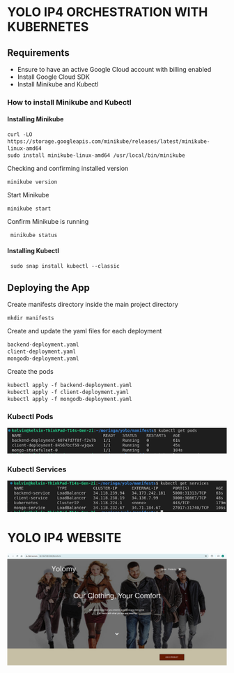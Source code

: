 # YOLO IP4 ORCHESTRATION WITH KUBERNETES

## Requirements

+ Ensure to have an active Google Cloud account with billing enabled
+ Install Google Cloud SDK
+ Install Minikube and Kubectl

### How to install Minikube and Kubectl

#### Installing Minikube
``` 
curl -LO https://storage.googleapis.com/minikube/releases/latest/minikube-linux-amd64
sudo install minikube-linux-amd64 /usr/local/bin/minikube 
 ```

 Checking and confirming installed version
```
minikube version
```

Start Minikube
``` 
minikube start
```

Confirm Minikube is running
```
 minikube status
 ```

#### Installing Kubectl
```
 sudo snap install kubectl --classic
 ```

## Deploying the App

Create manifests directory inside the main project directory 
```
mkdir manifests
```

Create and update the yaml files for each deployment
```
backend-deployment.yaml
client-deployment.yaml
mongodb-deployment.yaml
```

Create the pods 
```
kubectl apply -f backend-deployment.yaml
kubectl apply -f client-deployment.yaml
kubectl apply -f mongodb-deployment.yaml
```

### Kubectl Pods
![image](/images/kubectl_pods.png)

### Kubectl Services
![image](/images/kubectl_services.png)

# YOLO IP4 WEBSITE
![image](/images/ip4_homepage.png)